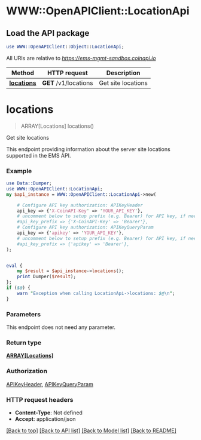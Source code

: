 # WWW::OpenAPIClient::LocationApi

## Load the API package
```perl
use WWW::OpenAPIClient::Object::LocationApi;
```

All URIs are relative to *https://ems-mgmt-sandbox.coinapi.io*

Method | HTTP request | Description
------------- | ------------- | -------------
[**locations**](LocationApi.md#locations) | **GET** /v1/locations | Get site locations


# **locations**
> ARRAY[Locations] locations()

Get site locations

This endpoint providing information about the server site locations supported in the EMS API.

### Example
```perl
use Data::Dumper;
use WWW::OpenAPIClient::LocationApi;
my $api_instance = WWW::OpenAPIClient::LocationApi->new(

    # Configure API key authorization: APIKeyHeader
    api_key => {'X-CoinAPI-Key' => 'YOUR_API_KEY'},
    # uncomment below to setup prefix (e.g. Bearer) for API key, if needed
    #api_key_prefix => {'X-CoinAPI-Key' => 'Bearer'},
    # Configure API key authorization: APIKeyQueryParam
    api_key => {'apikey' => 'YOUR_API_KEY'},
    # uncomment below to setup prefix (e.g. Bearer) for API key, if needed
    #api_key_prefix => {'apikey' => 'Bearer'},
);


eval {
    my $result = $api_instance->locations();
    print Dumper($result);
};
if ($@) {
    warn "Exception when calling LocationApi->locations: $@\n";
}
```

### Parameters
This endpoint does not need any parameter.

### Return type

[**ARRAY[Locations]**](Locations.md)

### Authorization

[APIKeyHeader](../README.md#APIKeyHeader), [APIKeyQueryParam](../README.md#APIKeyQueryParam)

### HTTP request headers

 - **Content-Type**: Not defined
 - **Accept**: application/json

[[Back to top]](#) [[Back to API list]](../README.md#documentation-for-api-endpoints) [[Back to Model list]](../README.md#documentation-for-models) [[Back to README]](../README.md)

